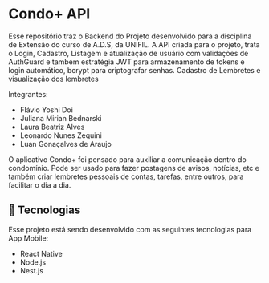 # Condo+ API

Esse repositório traz o Backend do Projeto desenvolvido para a disciplina de Extensão do curso de A.D.S, da UNIFIL.
A API criada para o projeto, trata o Login, Cadastro, Listagem e atualização de usuário com validações de AuthGuard e também estratégia JWT para armazenamento de tokens e login automático, bcrypt para criptografar senhas.
Cadastro de Lembretes e visualização dos lembretes

Integrantes:

- Flávio Yoshi Doi
- Juliana Mirian Bednarski
- Laura Beatriz Alves
- Leonardo Nunes Zequini
- Luan Gonaçalves de Araujo

O aplicativo Condo+ foi pensado para auxiliar a comunicação dentro do condomínio. Pode ser usado para fazer postagens de avisos, notícias, etc e também criar lembretes pessoais de contas, tarefas, entre outros, para facilitar o dia a dia.

## 🚀 Tecnologias

Esse projeto está sendo desenvolvido com as seguintes tecnologias para App Mobile:

- React Native
- Node.js
- Nest.js
